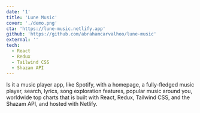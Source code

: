 ```yaml
---
date: '1'
title: 'Lune Music'
cover: './demo.png'
cta: 'https://lune-music.netlify.app'
github: 'https://github.com/abrahamcarvalhoo/lune-music'
external: ''
tech:
  - React
  - Redux
  - Tailwind CSS
  - Shazam API
---
```


Is it a music player app, like Spotify, with a homepage, a fully-fledged music player, search, lyrics, song exploration features, popular music around you, worldwide top charts that is built with React, Redux, Tailwind CSS, and the Shazam API, and hosted with Netlify.
